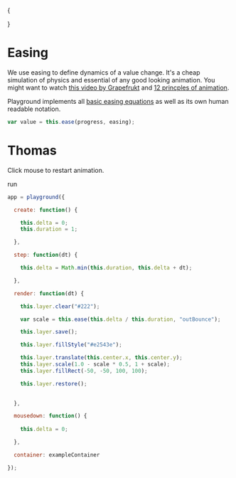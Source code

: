 {

}

# Easing

We use easing to define dynamics of a value change. It's a cheap simulation of physics and essential of any good looking animation. You might want to watch [this video by Grapefrukt](https://www.youtube.com/watch?v=Fy0aCDmgnxg) and [12 princples of animation](https://vimeo.com/93206523).

Playground implements all [basic easing equations](http://easings.net/) as well as its own human readable notation.

```javascript
var value = this.ease(progress, easing);
```

# Thomas

Click mouse to restart animation.

run
```javascript
app = playground({

  create: function() {

    this.delta = 0;
    this.duration = 1;    

  },

  step: function(dt) {

    this.delta = Math.min(this.duration, this.delta + dt);

  },

  render: function(dt) {

    this.layer.clear("#222");

    var scale = this.ease(this.delta / this.duration, "outBounce");

    this.layer.save();

    this.layer.fillStyle("#e2543e");

    this.layer.translate(this.center.x, this.center.y);
    this.layer.scale(1.0 - scale * 0.5, 1 + scale);
    this.layer.fillRect(-50, -50, 100, 100);

    this.layer.restore();

    
  },

  mousedown: function() {
    
    this.delta = 0;

  },

  container: exampleContainer

});
```